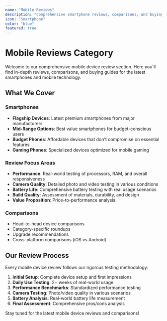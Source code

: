 ```yaml
---
name: "Mobile Reviews"
description: "Comprehensive smartphone reviews, comparisons, and buying guides covering the latest mobile devices from Apple, Samsung, Google, and other manufacturers."
icon: "Smartphone"
color: "blue"
featured: true
---
```


# Mobile Reviews Category

Welcome to our comprehensive mobile device review section. Here you'll find in-depth reviews, comparisons, and buying guides for the latest smartphones and mobile technology.

## What We Cover

### Smartphones
- **Flagship Devices**: Latest premium smartphones from major manufacturers
- **Mid-Range Options**: Best value smartphones for budget-conscious users
- **Budget Phones**: Affordable devices that don't compromise on essential features
- **Gaming Phones**: Specialized devices optimized for mobile gaming

### Review Focus Areas
- **Performance**: Real-world testing of processors, RAM, and overall responsiveness
- **Camera Quality**: Detailed photo and video testing in various conditions
- **Battery Life**: Comprehensive battery testing with real usage scenarios
- **Build Quality**: Assessment of materials, durability, and design
- **Value Proposition**: Price-to-performance analysis

### Comparisons
- Head-to-head device comparisons
- Category-specific roundups
- Upgrade recommendations
- Cross-platform comparisons (iOS vs Android)

## Our Review Process

Every mobile device review follows our rigorous testing methodology:

1. **Initial Setup**: Complete device setup and first impressions
2. **Daily Use Testing**: 2+ weeks of real-world usage
3. **Performance Benchmarks**: Standardized performance testing
4. **Camera Testing**: Photo/video quality in various scenarios
5. **Battery Analysis**: Real-world battery life measurement
6. **Final Assessment**: Comprehensive pros/cons analysis

Stay tuned for the latest mobile device reviews and comparisons!
